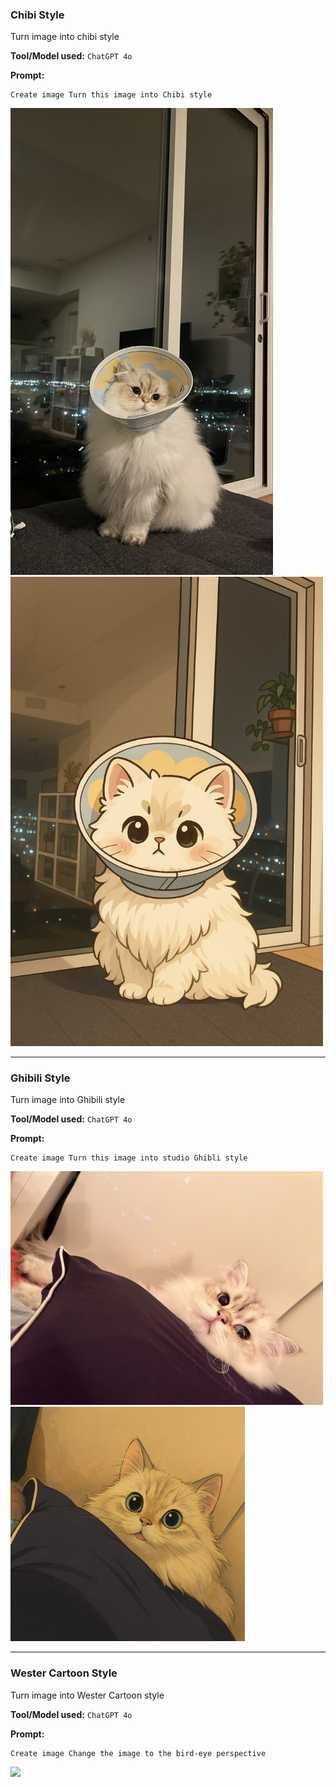 

### Chibi Style
Turn image into chibi style

**Tool/Model used:** `ChatGPT 4o` 

**Prompt:**
```
Create image Turn this image into Chibi style
```
<img src="assets/chibi-style-before.png" width="420"> <img src="assets/chibi-style-after.png" width="500">

---

### Ghibili Style
Turn image into Ghibili style

**Tool/Model used:** `ChatGPT 4o` 

**Prompt:**
```
Create image Turn this image into studio Ghibli style
```

<img src="assets/ghibli-style-before.png" width="500"> <img src="assets/ghibli-style-after.png" width="375">

---

### Wester Cartoon Style
Turn image into Wester Cartoon style

**Tool/Model used:** `ChatGPT 4o` 

**Prompt:**
```
Create image Change the image to the bird-eye perspective
```
<img src="assets/change-perspective.png" width="700">



